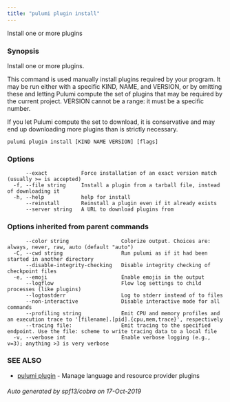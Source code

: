 ```yaml
---
title: "pulumi plugin install"
---
```




Install one or more plugins

### Synopsis

Install one or more plugins.

This command is used manually install plugins required by your program.  It may
be run either with a specific KIND, NAME, and VERSION, or by omitting these and
letting Pulumi compute the set of plugins that may be required by the current
project.  VERSION cannot be a range: it must be a specific number.

If you let Pulumi compute the set to download, it is conservative and may end up
downloading more plugins than is strictly necessary.

```
pulumi plugin install [KIND NAME VERSION] [flags]
```

### Options

```
      --exact           Force installation of an exact version match (usually >= is accepted)
  -f, --file string     Install a plugin from a tarball file, instead of downloading it
  -h, --help            help for install
      --reinstall       Reinstall a plugin even if it already exists
      --server string   A URL to download plugins from
```

### Options inherited from parent commands

```
      --color string                 Colorize output. Choices are: always, never, raw, auto (default "auto")
  -C, --cwd string                   Run pulumi as if it had been started in another directory
      --disable-integrity-checking   Disable integrity checking of checkpoint files
  -e, --emoji                        Enable emojis in the output
      --logflow                      Flow log settings to child processes (like plugins)
      --logtostderr                  Log to stderr instead of to files
      --non-interactive              Disable interactive mode for all commands
      --profiling string             Emit CPU and memory profiles and an execution trace to '[filename].[pid].{cpu,mem,trace}', respectively
      --tracing file:                Emit tracing to the specified endpoint. Use the file: scheme to write tracing data to a local file
  -v, --verbose int                  Enable verbose logging (e.g., v=3); anything >3 is very verbose
```

### SEE ALSO

* [pulumi plugin](/docs/reference/cli/pulumi_plugin/)	 - Manage language and resource provider plugins

###### Auto generated by spf13/cobra on 17-Oct-2019
